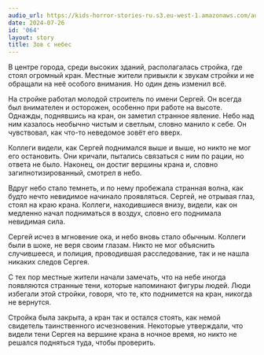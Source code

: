 ```yaml
---
audio_url: https://kids-horror-stories-ru.s3.eu-west-1.amazonaws.com/audio/064-call-from-the-sky.mp3
date: 2024-07-26
id: '064'
layout: story
title: Зов с небес
---
```


В центре города, среди высоких зданий, располагалась стройка, где стоял огромный кран. Местные жители привыкли к звукам стройки и не обращали на неё особого внимания. Но один день изменил всё.

На стройке работал молодой строитель по имени Сергей. Он всегда был внимателен и осторожен, особенно при работе на высоте. Однажды, поднявшись на кран, он заметил странное явление. Небо над ним казалось необычно чистым и светлым, словно манило к себе. Он чувствовал, как что-то неведомое зовёт его вверх.

Коллеги видели, как Сергей поднимался выше и выше, но никто не мог его остановить. Они кричали, пытались связаться с ним по рации, но ответа не было. Наконец, он достиг вершины крана и, словно загипнотизированный, смотрел в небо.

Вдруг небо стало темнеть, и по нему пробежала странная волна, как будто нечто невидимое начинало проявляться. Сергей, не отрывая глаз, стоял на краю крана. Коллеги, находившиеся внизу, видели, как он медленно начал подниматься в воздух, словно его поднимала невидимая сила.

Сергей исчез в мгновение ока, и небо вновь стало обычным. Коллеги были в шоке, не веря своим глазам. Никто не мог объяснить случившееся, и полиция, проводившая расследование, так и не нашла никаких следов Сергея.

С тех пор местные жители начали замечать, что на небе иногда появляются странные тени, которые напоминают фигуры людей. Люди избегали этой стройки, говоря, что те, кто поднимется на кран, никогда не вернутся.

Стройка была закрыта, а кран так и остался стоять, как немой свидетель таинственного исчезновения. Некоторые утверждали, что видели тени Сергея на вершине крана в ночное время, но никто не решался подняться туда, чтобы проверить.